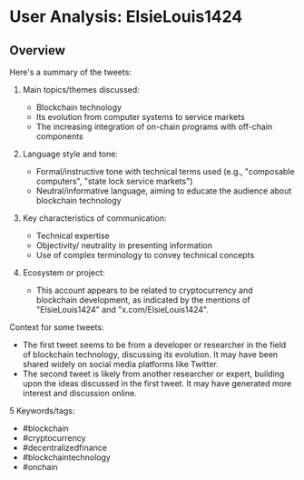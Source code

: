 # User Analysis: ElsieLouis1424

## Overview

Here's a summary of the tweets:

1. Main topics/themes discussed:
   - Blockchain technology
   - Its evolution from computer systems to service markets
   - The increasing integration of on-chain programs with off-chain components

2. Language style and tone:
   - Formal/instructive tone with technical terms used (e.g., "composable computers", "state lock service markets")
   - Neutral/informative language, aiming to educate the audience about blockchain technology

3. Key characteristics of communication:
   - Technical expertise
   - Objectivity/ neutrality in presenting information
   - Use of complex terminology to convey technical concepts

4. Ecosystem or project:
   - This account appears to be related to cryptocurrency and blockchain development, as indicated by the mentions of "ElsieLouis1424" and "x.com/ElsieLouis1424".

Context for some tweets:

* The first tweet seems to be from a developer or researcher in the field of blockchain technology, discussing its evolution. It may have been shared widely on social media platforms like Twitter.
* The second tweet is likely from another researcher or expert, building upon the ideas discussed in the first tweet. It may have generated more interest and discussion online.

5 Keywords/tags:

* #blockchain
* #cryptocurrency
* #decentralizedfinance
* #blockchaintechnology
* #onchain